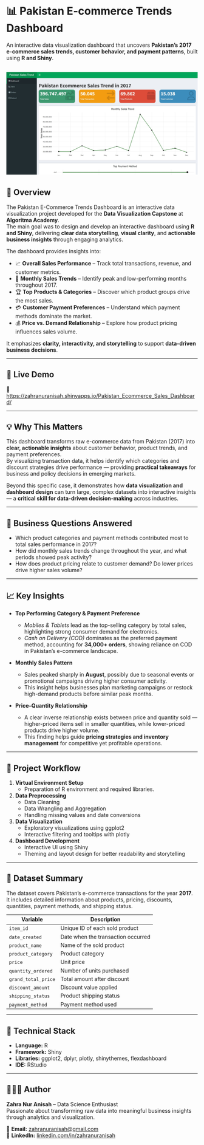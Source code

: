 # 📊 Pakistan E-commerce Trends Dashboard  

An interactive data visualization dashboard that uncovers **Pakistan’s 2017 e-commerce sales trends, customer behavior, and payment patterns**, built using **R and Shiny**.  

![Pakistan E-Commerce Dashboard](Pakistan_DV_Dahsboard.jpg)
---

## 🚀 Overview  
The Pakistan E-Commerce Trends Dashboard is an interactive data visualization project developed for the **Data Visualization Capstone** at **Algoritma Academy**.  
The main goal was to design and develop an interactive dashboard using **R and Shiny**, delivering **clear data storytelling**, **visual clarity**, and **actionable business insights** through engaging analytics.  

The dashboard provides insights into:  
- 📈 **Overall Sales Performance** – Track total transactions, revenue, and customer metrics.  
- 📅 **Monthly Sales Trends** – Identify peak and low-performing months throughout 2017.  
- 🏆 **Top Products & Categories** – Discover which product groups drive the most sales.  
- 💳 **Customer Payment Preferences** – Understand which payment methods dominate the market.  
- 💰 **Price vs. Demand Relationship** – Explore how product pricing influences sales volume.  

It emphasizes **clarity, interactivity, and storytelling** to support **data-driven business decisions**.  

---

## 🎥 Live Demo  
🔗 https://zahranuranisah.shinyapps.io/Pakistan_Ecommerce_Sales_Dashboard/

---

## 💡 Why This Matters  
This dashboard transforms raw e-commerce data from Pakistan (2017) into **clear, actionable insights** about customer behavior, product trends, and payment preferences.  
By visualizing transaction data, it helps identify which categories and discount strategies drive performance — providing **practical takeaways** for business and policy decisions in emerging markets.  

Beyond this specific case, it demonstrates how **data visualization and dashboard design** can turn large, complex datasets into interactive insights — a **critical skill for data-driven decision-making** across industries.  

---

## 💼 Business Questions Answered  
- Which product categories and payment methods contributed most to total sales performance in 2017?  
- How did monthly sales trends change throughout the year, and what periods showed peak activity?  
- How does product pricing relate to customer demand? Do lower prices drive higher sales volume?  

---
## 📈 Key Insights  
- **Top Performing Category & Payment Preference**  
  - *Mobiles & Tablets* lead as the top-selling category by total sales, highlighting strong consumer demand for electronics.  
  - *Cash on Delivery (COD)* dominates as the preferred payment method, accounting for **34,000+ orders**, showing reliance on COD in Pakistan’s e-commerce landscape.  

- **Monthly Sales Pattern**  
  - Sales peaked sharply in **August**, possibly due to seasonal events or promotional campaigns driving higher consumer activity.  
  - This insight helps businesses plan marketing campaigns or restock high-demand products before similar peak months.  

- **Price–Quantity Relationship**  
  - A clear inverse relationship exists between price and quantity sold — higher-priced items sell in smaller quantities, while lower-priced products drive higher volume.  
  - This finding helps guide **pricing strategies and inventory management** for competitive yet profitable operations.  

---

## 🧱 Project Workflow  
1. **Virtual Environment Setup**  
   - Preparation of R environment and required libraries.  
2. **Data Preprocessing**  
   - Data Cleaning  
   - Data Wrangling and Aggregation  
   - Handling missing values and date conversions  
3. **Data Visualization**  
   - Exploratory visualizations using ggplot2  
   - Interactive filtering and tooltips with plotly  
4. **Dashboard Development**  
   - Interactive UI using Shiny  
   - Theming and layout design for better readability and storytelling  

---

## 📂 Dataset Summary  
The dataset covers Pakistan’s e-commerce transactions for the year **2017**.  
It includes detailed information about products, pricing, discounts, quantities, payment methods, and shipping status.  

| Variable | Description |
|-----------|-------------|
| `item_id` | Unique ID of each sold product |
| `date_created` | Date when the transaction occurred |
| `product_name` | Name of the sold product |
| `product_category` | Product category |
| `price` | Unit price |
| `quantity_ordered` | Number of units purchased |
| `grand_total_price` | Total amount after discount |
| `discount_amount` | Discount value applied |
| `shipping_status` | Product shipping status |
| `payment_method` | Payment method used |

---

## 🧠 Technical Stack  
- **Language:** R  
- **Framework:** Shiny  
- **Libraries:** ggplot2, dplyr, plotly, shinythemes, flexdashboard  
- **IDE:** RStudio  

---

## 👩🏻‍💻 Author  
**Zahra Nur Anisah** – Data Science Enthusiast  
Passionate about transforming raw data into meaningful business insights through analytics and visualization.  

📧 **Email:** [zahranuranisah@gmail.com](mailto:zahranuranisah@gmail.com)  
💼 **LinkedIn:** [linkedin.com/in/zahranuranisah](https://www.linkedin.com/in/zahranuranisah)  

